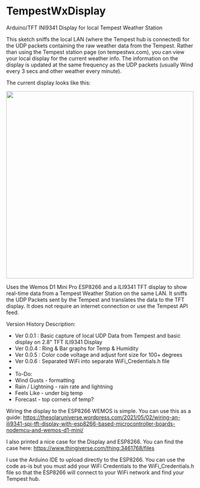 # TempestWxDisplay
Arduino/TFT INI9341 Display for local Tempest Weather Station

This sketch sniffs the local LAN (where the Tempest hub is connected) for the UDP packets containing the raw weather data from the Tempest.  Rather than using the Tempest station page (on tempestwx.com), you can view your local display for the current weather info.  The information on the display is updated at the same frequency as the UDP packets (usually Wind every 3 secs and other weather every minute).

The current display looks like this:

<image src="https://user-images.githubusercontent.com/101214995/209420422-6c1d8c93-b198-45ed-a663-33c2848cbdfd.png" width="500"/>



Uses the Wemos D1 Mini Pro ESP8266 and a ILI9341 TFT display to show real-time data from a Tempest Weather Station on the same LAN.  It sniffs the UDP Packets sent by the Tempest and translates the data to the TFT display.  It does not require an internet connection or use the Tempest API feed.

Version History Description:
 * Ver 0.0.1 : Basic capture of local UDP Data from Tempest and basic display on 2.8" TFT ILI9341 Display 
 * Ver 0.0.4 : Ring & Bar graphs for Temp & Humidity 
 * Ver 0.0.5 : Color code voltage and adjust font size for 100+ degrees
 * Ver 0.0.6 : Separated WiFi into separate WiFi_Credentials.h file
 * 
 * To-Do:
 * Wind Gusts - formatting
 * Rain / Lightning - rain rate and lightning
 * Feels Like - under big temp
 * Forecast - top corners of temp?


Wiring the display to the ESP8266 WEMOS is simple.  You can use this as a guide:
https://thesolaruniverse.wordpress.com/2021/05/02/wiring-an-ili9341-spi-tft-display-with-esp8266-based-microcontroller-boards-nodemcu-and-wemos-d1-mini/

I also printed a nice case for the Display and ESP8266.  You can find the case here:
https://www.thingiverse.com/thing:3461768/files


I use the Arduino IDE to upload directly to the ESP8266.  You can use the code as-is but you must add your WiFi Credentials to the WiFi_Credentials.h file so that the ESP8266 will connect to your WiFi network and find your Tempest hub.

